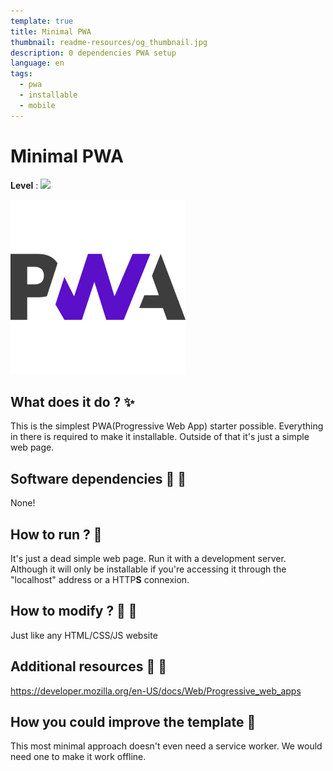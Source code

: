 ```yaml
---
template: true
title: Minimal PWA
thumbnail: readme-resources/og_thumbnail.jpg
description: 0 dependencies PWA setup
language: en
tags:
  - pwa
  - installable
  - mobile
---
```


# Minimal PWA

**Level** : ![](https://img.shields.io/badge/Level-Beginner-brightgreen)

![](readme_resources/opg_thumbnail.jpg)

## What does it do ? ✨

This is the simplest PWA(Progressive Web App) starter possible. Everything in there is required to make it installable. Outside of that it's just a simple web page.

## Software dependencies 🌈 📂

None!

## How to run ? 🚀

It's just a dead simple web page. Run it with a development server. Although it will only be installable if you're accessing it through the "localhost" address or a HTTP**S** connexion.

## How to modify ? 🔩 🔨

Just like any HTML/CSS/JS website

## Additional resources 📄 📗

https://developer.mozilla.org/en-US/docs/Web/Progressive_web_apps

## How you could improve the template 🦾

This most minimal approach doesn't even need a service worker. We would need one to make it work offline.
